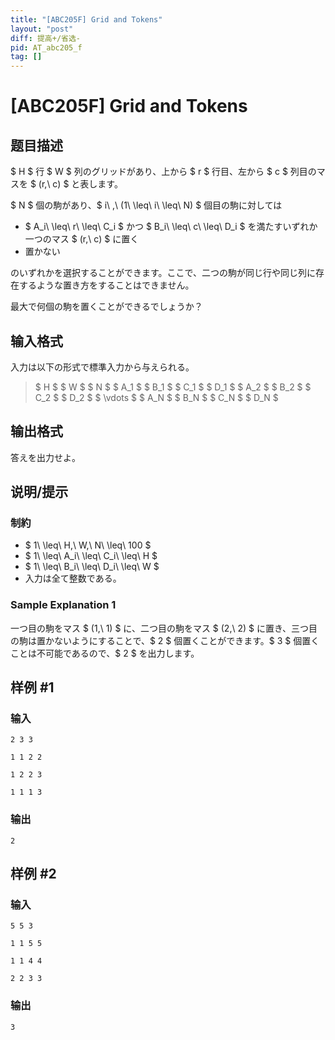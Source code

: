 ```yaml
---
title: "[ABC205F] Grid and Tokens"
layout: "post"
diff: 提高+/省选-
pid: AT_abc205_f
tag: []
---
```


# [ABC205F] Grid and Tokens

## 题目描述

[problemUrl]: https://atcoder.jp/contests/abc205/tasks/abc205_f

$ H $ 行 $ W $ 列のグリッドがあり、上から $ r $ 行目、左から $ c $ 列目のマスを $ (r,\ c) $ と表します。

$ N $ 個の駒があり、$ i\ \,\ (1\ \leq\ i\ \leq\ N) $ 個目の駒に対しては

- $ A_i\ \leq\ r\ \leq\ C_i $ かつ $ B_i\ \leq\ c\ \leq\ D_i $ を満たすいずれか一つのマス $ (r,\ c) $ に置く
- 置かない

のいずれかを選択することができます。ここで、二つの駒が同じ行や同じ列に存在するような置き方をすることはできません。

最大で何個の駒を置くことができるでしょうか？

## 输入格式

入力は以下の形式で標準入力から与えられる。

> $ H $ $ W $ $ N $ $ A_1 $ $ B_1 $ $ C_1 $ $ D_1 $ $ A_2 $ $ B_2 $ $ C_2 $ $ D_2 $ $ \vdots $ $ A_N $ $ B_N $ $ C_N $ $ D_N $

## 输出格式

答えを出力せよ。

## 说明/提示

### 制約

- $ 1\ \leq\ H,\ W,\ N\ \leq\ 100 $
- $ 1\ \leq\ A_i\ \leq\ C_i\ \leq\ H $
- $ 1\ \leq\ B_i\ \leq\ D_i\ \leq\ W $
- 入力は全て整数である。

### Sample Explanation 1

一つ目の駒をマス $ (1,\ 1) $ に、二つ目の駒をマス $ (2,\ 2) $ に置き、三つ目の駒は置かないようにすることで、$ 2 $ 個置くことができます。$ 3 $ 個置くことは不可能であるので、$ 2 $ を出力します。

## 样例 #1

### 输入

```
2 3 3
1 1 2 2
1 2 2 3
1 1 1 3
```

### 输出

```
2
```

## 样例 #2

### 输入

```
5 5 3
1 1 5 5
1 1 4 4
2 2 3 3
```

### 输出

```
3
```

